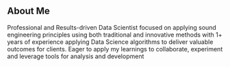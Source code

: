 ## About Me
Professional and Results-driven Data Scientist focused on applying sound engineering principles using both traditional and 
innovative methods with 1+ years of experience applying Data Science algorithms to deliver valuable outcomes for clients. Eager 
to apply my learnings to collaborate, experiment and leverage tools for analysis and development
